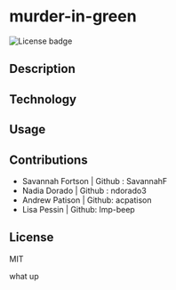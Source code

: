 # murder-in-green
![License badge](https://img.shields.io/badge/License-MIT-blue.svg)

## Description 


## Technology


## Usage


## Contributions
- Savannah Fortson | Github : SavannahF
- Nadia Dorado | Github : ndorado3
- Andrew Patison | Github: acpatison
- Lisa Pessin | Github: lmp-beep

## License
MIT



what up